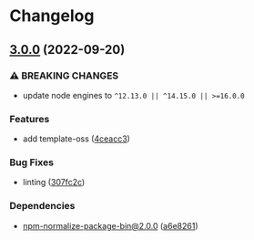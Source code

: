 # Changelog

## [3.0.0](https://github.com/npm/read-package-json-fast/compare/v2.0.3...v3.0.0) (2022-09-20)


### ⚠ BREAKING CHANGES

* update node engines to `^12.13.0 || ^14.15.0 || >=16.0.0`

### Features

* add template-oss ([4ceacc3](https://github.com/npm/read-package-json-fast/commit/4ceacc3f5e683782122b13dc576f93f4aa55ca9c))


### Bug Fixes

* linting ([307fc2c](https://github.com/npm/read-package-json-fast/commit/307fc2c585fdc0599aecd2d7802de4ebed56370c))


### Dependencies

* npm-normalize-package-bin@2.0.0 ([a6e8261](https://github.com/npm/read-package-json-fast/commit/a6e8261e378e189f0efbea19d362e168254ef881))
